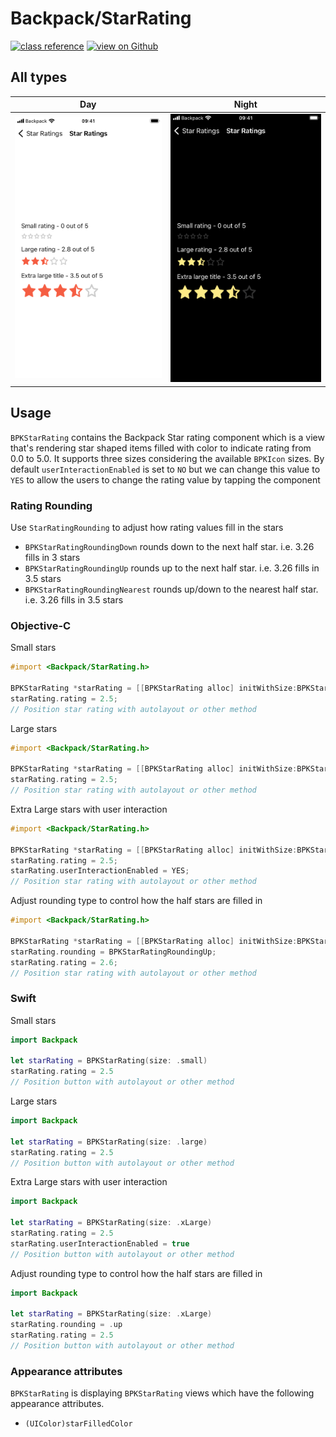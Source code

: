 # Backpack/StarRating

[![class reference](https://img.shields.io/badge/Class%20reference-iOS-blue)](https://backpack.github.io/ios/versions/latest/uikit/Classes/BPKStarRating.html)
[![view on Github](https://img.shields.io/badge/Source%20code-GitHub-lightgrey)](https://github.com/Skyscanner/backpack-ios/tree/main/Backpack/StarRating)

## All types

| Day | Night |
| --- | --- |
| ![iPhone 8 simulator](https://raw.githubusercontent.com/Skyscanner/backpack-ios/main/screenshots/iPhone%208-star-rating___docs_lm.png) |![iPhone 8 simulator - dark mode](https://raw.githubusercontent.com/Skyscanner/backpack-ios/main/screenshots/iPhone%208-star-rating___docs_dm.png) |

## Usage

`BPKStarRating` contains the Backpack Star rating component which is a view that's rendering star shaped items filled with color to indicate rating from 0.0 to 5.0. It supports three sizes considering the available `BPKIcon` sizes.
By default `userInteractionEnabled` is set to `NO` but we can change this value to `YES` to allow the users to change the rating value by tapping the component

### Rating Rounding

Use `StarRatingRounding` to adjust how rating values fill in the stars
- `BPKStarRatingRoundingDown` rounds down to the next half star. i.e. 3.26 fills in 3 stars  
- `BPKStarRatingRoundingUp` rounds up to the next half star. i.e. 3.26 fills in 3.5 stars 
- `BPKStarRatingRoundingNearest` rounds up/down to the nearest half star. i.e. 3.26 fills in 3.5 stars 

### Objective-C

Small stars

```objective-c
#import <Backpack/StarRating.h>

BPKStarRating *starRating = [[BPKStarRating alloc] initWithSize:BPKStarSizeSmall];
starRating.rating = 2.5;
// Position star rating with autolayout or other method
```

Large stars

```objective-c
#import <Backpack/StarRating.h>

BPKStarRating *starRating = [[BPKStarRating alloc] initWithSize:BPKStarSizeLarge];
starRating.rating = 2.5;
// Position star rating with autolayout or other method
```

Extra Large stars with user interaction

```objective-c
#import <Backpack/StarRating.h>

BPKStarRating *starRating = [[BPKStarRating alloc] initWithSize:BPKStarSizeXLarge];
starRating.rating = 2.5;
starRating.userInteractionEnabled = YES;
// Position star rating with autolayout or other method
```

Adjust rounding type to control how the half stars are filled in

```objective-c
#import <Backpack/StarRating.h>

BPKStarRating *starRating = [[BPKStarRating alloc] initWithSize:BPKStarSizeXLarge];
starRating.rounding = BPKStarRatingRoundingUp;
starRating.rating = 2.6;
// Position star rating with autolayout or other method
```

### Swift

Small stars

```swift
import Backpack

let starRating = BPKStarRating(size: .small)
starRating.rating = 2.5
// Position button with autolayout or other method
```

Large stars

```swift
import Backpack

let starRating = BPKStarRating(size: .large)
starRating.rating = 2.5
// Position button with autolayout or other method
```

Extra Large stars with user interaction

```swift
import Backpack

let starRating = BPKStarRating(size: .xLarge)
starRating.rating = 2.5
starRating.userInteractionEnabled = true
// Position button with autolayout or other method
```

Adjust rounding type to control how the half stars are filled in

```swift
import Backpack

let starRating = BPKStarRating(size: .xLarge)
starRating.rounding = .up
starRating.rating = 2.5
// Position button with autolayout or other method
```

### Appearance attributes

`BPKStarRating` is displaying `BPKStarRating` views which have the following appearance attributes.

- `(UIColor)starFilledColor`
